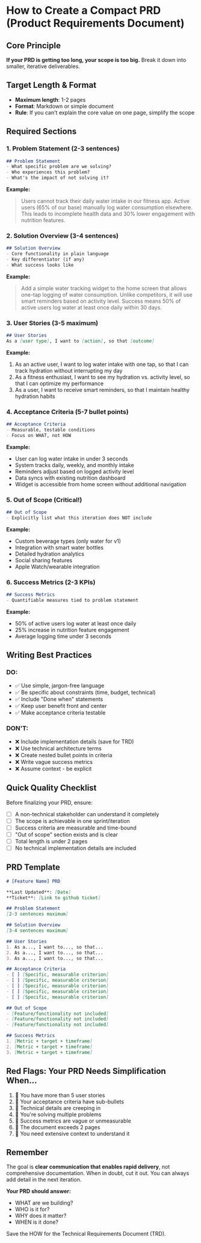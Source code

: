 # How to Create a Compact PRD (Product Requirements Document)

## Core Principle

**If your PRD is getting too long, your scope is too big.** Break it down into smaller, iterative deliverables.

## Target Length & Format

- **Maximum length**: 1-2 pages
- **Format**: Markdown or simple document
- **Rule**: If you can't explain the core value on one page, simplify the scope

## Required Sections

### 1. Problem Statement (2-3 sentences)

```markdown
## Problem Statement
- What specific problem are we solving?
- Who experiences this problem?
- What's the impact of not solving it?
```

**Example:**
> Users cannot track their daily water intake in our fitness app. Active users (65% of our base)
> manually log water consumption elsewhere. This leads to incomplete health data and 30% lower
> engagement with nutrition features.

### 2. Solution Overview (3-4 sentences)

```markdown
## Solution Overview
- Core functionality in plain language
- Key differentiator (if any)
- What success looks like
```

**Example:**
> Add a simple water tracking widget to the home screen that allows one-tap logging of water
> consumption. Unlike competitors, it will use smart reminders based on activity level. Success means
> 50% of active users log water at least once daily within 30 days.

### 3. User Stories (3-5 maximum)

```markdown
## User Stories
As a [user type], I want to [action], so that [outcome]
```

**Example:**

1. As an active user, I want to log water intake with one tap, so that I can track hydration without interrupting my day
2. As a fitness enthusiast, I want to see my hydration vs. activity level, so that I can optimize my performance
3. As a user, I want to receive smart reminders, so that I maintain healthy hydration habits

### 4. Acceptance Criteria (5-7 bullet points)

```markdown
## Acceptance Criteria
- Measurable, testable conditions
- Focus on WHAT, not HOW
```

**Example:**

- User can log water intake in under 3 seconds
- System tracks daily, weekly, and monthly intake
- Reminders adjust based on logged activity level
- Data syncs with existing nutrition dashboard
- Widget is accessible from home screen without additional navigation

### 5. Out of Scope (Critical!)

```markdown
## Out of Scope
- Explicitly list what this iteration does NOT include
```

**Example:**

- Custom beverage types (only water for v1)
- Integration with smart water bottles
- Detailed hydration analytics
- Social sharing features
- Apple Watch/wearable integration

### 6. Success Metrics (2-3 KPIs)

```markdown
## Success Metrics
- Quantifiable measures tied to problem statement
```

**Example:**

- 50% of active users log water at least once daily
- 25% increase in nutrition feature engagement
- Average logging time under 3 seconds

## Writing Best Practices

### DO:

- ✅ Use simple, jargon-free language
- ✅ Be specific about constraints (time, budget, technical)
- ✅ Include "Done when" statements
- ✅ Keep user benefit front and center
- ✅ Make acceptance criteria testable

### DON'T:

- ❌ Include implementation details (save for TRD)
- ❌ Use technical architecture terms
- ❌ Create nested bullet points in criteria
- ❌ Write vague success metrics
- ❌ Assume context - be explicit

## Quick Quality Checklist

Before finalizing your PRD, ensure:

- [ ] A non-technical stakeholder can understand it completely
- [ ] The scope is achievable in one sprint/iteration
- [ ] Success criteria are measurable and time-bound
- [ ] "Out of scope" section exists and is clear
- [ ] Total length is under 2 pages
- [ ] No technical implementation details are included

## PRD Template

```markdown
# [Feature Name] PRD

**Last Updated**: [Date]
**Ticket**: [Link to github ticket]

## Problem Statement
[2-3 sentences maximum]

## Solution Overview
[3-4 sentences maximum]

## User Stories
1. As a..., I want to..., so that...
2. As a..., I want to..., so that...
3. As a..., I want to..., so that...

## Acceptance Criteria
- [ ] [Specific, measurable criterion]
- [ ] [Specific, measurable criterion]
- [ ] [Specific, measurable criterion]
- [ ] [Specific, measurable criterion]
- [ ] [Specific, measurable criterion]

## Out of Scope
- [Feature/functionality not included]
- [Feature/functionality not included]
- [Feature/functionality not included]

## Success Metrics
1. [Metric + target + timeframe]
2. [Metric + target + timeframe]
3. [Metric + target + timeframe]
```

## Red Flags: Your PRD Needs Simplification When...

1. 📛 You have more than 5 user stories
2. 📛 Your acceptance criteria have sub-bullets
3. 📛 Technical details are creeping in
4. 📛 You're solving multiple problems
5. 📛 Success metrics are vague or unmeasurable
6. 📛 The document exceeds 2 pages
7. 📛 You need extensive context to understand it

## Remember

The goal is **clear communication that enables rapid delivery**, not comprehensive documentation. When in doubt, cut it out. You can always add detail in the next iteration.

**Your PRD should answer:**

- WHAT are we building?
- WHO is it for?
- WHY does it matter?
- WHEN is it done?

Save the HOW for the Technical Requirements Document (TRD).
